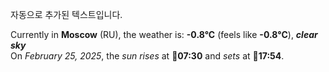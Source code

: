 
자동으로 추가된 텍스트입니다.

<!--START_SECTION:weather:moscow-->
Currently in **Moscow** (RU), the weather is: **-0.8°C** (feels like **-0.8°C**), ***clear sky***<br/>
On *February 25, 2025*, the *sun rises* at 🌅**07:30** and *sets* at 🌇**17:54**.
<!--END_SECTION:weather-->
